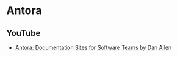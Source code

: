 # Antora
## YouTube
* [Antora: Documentation Sites for Software Teams by Dan Allen](https://www.youtube.com/watch?v=BAJ8F7yQz64)

